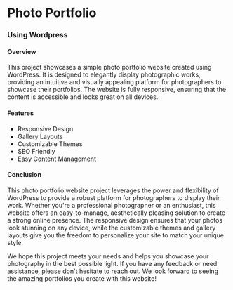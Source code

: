 # Photo Portfolio
### Using Wordpress
#### Overview
This project showcases a simple photo portfolio website created using WordPress. It is designed to elegantly display photographic works, providing an intuitive and visually appealing platform for photographers to showcase their portfolios. The website is fully responsive, ensuring that the content is accessible and looks great on all devices.
#### Features
- Responsive Design
- Gallery Layouts
- Customizable Themes
- SEO Friendly
- Easy Content Management
#### Conclusion
This photo portfolio website project leverages the power and flexibility of WordPress to provide a robust platform for photographers to display their work. Whether you're a professional photographer or an enthusiast, this website offers an easy-to-manage, aesthetically pleasing solution to create a strong online presence. The responsive design ensures that your photos look stunning on any device, while the customizable themes and gallery layouts give you the freedom to personalize your site to match your unique style.

We hope this project meets your needs and helps you showcase your photography in the best possible light. If you have any feedback or need assistance, please don't hesitate to reach out. We look forward to seeing the amazing portfolios you create with this website!
